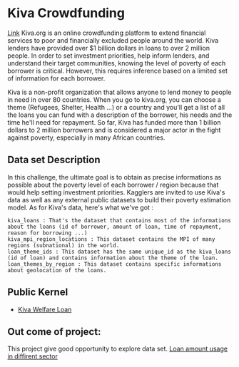 # Kiva Crowdfunding
[Link](https://www.kaggle.com/kiva/data-science-for-good-kiva-crowdfunding) 
Kiva.org is an online crowdfunding platform to extend financial services to poor and financially excluded people around the world. Kiva lenders have provided over $1 billion dollars in loans to over 2 million people. In order to set investment priorities, help inform lenders, and understand their target communities, knowing the level of poverty of each borrower is critical. However, this requires inference based on a limited set of information for each borrower. 

Kiva is a non-profit organization that allows anyone to lend money to people in need in over 80 countries. When you go to kiva.org, you can choose a theme (Refugees, Shelter, Health ...) or a country and you'll get a list of all the loans you can fund with a description of the borrower, his needs and the time he'll need for repayment. So far, Kiva has funded more than 1 billion dollars to 2 million borrowers and is considered a major actor in the fight against poverty, especially in many African countries.

## Data set Description
In this challenge, the ultimate goal is to obtain as precise informations as possible about the poverty level of each borrower / region because that would help setting investment priorities. Kagglers are invited to use Kiva's data as well as any external public datasets to build their poverty estimation model.
As for Kiva's data, here's what we've got :

    kiva_loans : That's the dataset that contains most of the informations about the loans (id of borrower, amount of loan, time of repayment, reason for borrowing ...)
    kiva_mpi_region_locations : This dataset contains the MPI of many regions (subnational) in the world.
    loan_theme_ids : This dataset has the same unique_id as the kiva_loans (id of loan) and contains information about the theme of the loan.
    loan_themes_by_region : This dataset contains specific informations about geolocation of the loans.



## Public Kernel
* [Kiva Welfare Loan](https://www.kaggle.com/sudhirnl7/kiva-welfare-loan/notebook)

## Out come of project:
This project give good opportunity to explore data set.
[Loan amount usage in diffirent sector](#joy.png)
